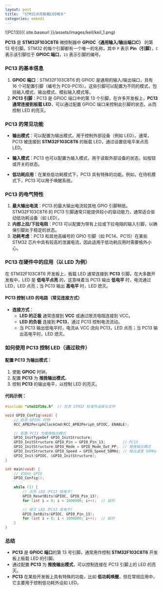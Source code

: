 ```yaml
---
layout: post
title:  "STM32点亮板载LED相关"
categories: embed1
---
```


![PC13]({{ site.baseurl }}/assets/images/keil/keil_1.png)

**PC13** 是 **STM32F103C8T6** 微控制器中 **GPIOC（通用输入/输出端口C）** 的第 13 号引脚。STM32 的每个引脚都有一个唯一的名称，其中 `P` 表示 **Pin（引脚）**，`C` 表示该引脚位于 **GPIOC 端口**，`13` 表示引脚的编号。

### **PC13 的基本信息**

1. **GPIOC 端口**：STM32F103C8T6 的 GPIOC 是通用的输入/输出端口，具有 16 个可配置引脚（编号为 PC0-PC15）。这些引脚可以配置为不同的模式，包括输入模式、输出模式、模拟输入模式等。
2. **PC13 引脚**：PC13 是 GPIOC 端口中的第 13 个引脚，在许多开发板上，**PC13 通常连接到板载 LED**，可以通过配置 GPIOC 端口来控制此引脚的状态，从而控制 LED 的亮灭。

### **PC13 的常见功能**

- **输出模式**：可以配置为输出模式，用于控制外部设备（例如 LED）。通常，PC13 被连接到 **STM32F103C8T6** 的板载 LED，通过设置低电平来点亮 LED。
  
- **输入模式**：PC13 也可以配置为输入模式，用于读取外部设备的状态，如按钮或开关的状态。

- **低功耗应用**：在某些低功耗模式下，PC13 具有特殊的功能。例如，在待机模式下，PC13 可以用于唤醒系统。

### **PC13 的电气特性**
1. **最大输出电流**：PC13 的最大输出电流较其他 GPIO 引脚稍低。STM32F103C8T6 的 PC13 引脚通常只能提供较小的驱动能力，通常适合驱动低功耗设备（如 LED）。
2. **内部上拉/下拉电阻**：PC13 可以配置为带有上拉或下拉电阻的输入引脚，以确保引脚处于稳定的状态。
3. **功耗考虑**：PC13 和其他高编号的 GPIO 引脚（如 PC14、PC15）在某些 STM32 芯片中具有较高的泄漏电流，因此适用于低功耗应用时需要格外小心。

### **PC13 在硬件中的应用（以 LED 为例）**
在 STM32F103C8T6 开发板上，板载 LED 通常连接到 **PC13** 引脚。在大多数开发板中，LED 是 **低电平点亮** 的，这意味着当 PC13 输出 **低电平** 时，电流通过 LED，LED 点亮；当 PC13 输出 **高电平** 时，LED 熄灭。

#### **PC13 控制 LED 的电路（常见连接方式）**
- **连接方式**：
  - **LED 的正极** 通常连接到 **VCC** 或通过限流电阻连接到 VCC。
  - **LED 的负极** 连接到 **PC13**，通过 PC13 控制电流流动。
  - 当 PC13 输出低电平时，电流从 VCC 流向 PC13，LED 点亮；当 PC13 输出高电平时，LED 熄灭。

### **如何使用 PC13 控制 LED（通过软件）**

#### **配置 PC13 为输出模式**：
1. 使能 **GPIOC** 时钟。
2. 配置 **PC13** 为 **推挽输出模式**。
3. 控制 **PC13** 的输出电平，以控制 LED 的亮灭。

#### **代码示例**：

```c
#include "stm32f10x.h"  // 包含 STM32 标准外设库头文件

void GPIO_Config(void) {
    // 启用 GPIOC 时钟
    RCC_APB2PeriphClockCmd(RCC_APB2Periph_GPIOC, ENABLE);

    // 配置 PC13 为推挽输出模式
    GPIO_InitTypeDef GPIO_InitStructure;
    GPIO_InitStructure.GPIO_Pin = GPIO_Pin_13;        // PC13
    GPIO_InitStructure.GPIO_Mode = GPIO_Mode_Out_PP;  // 推挽输出模式
    GPIO_InitStructure.GPIO_Speed = GPIO_Speed_50MHz; // 输出速度 50MHz
    GPIO_Init(GPIOC, &GPIO_InitStructure);
}

int main(void) {
    // 初始化 GPIO
    GPIO_Config();
    
    while (1) {
        // 点亮 LED（PC13 低电平）
        GPIO_ResetBits(GPIOC, GPIO_Pin_13);  
        for (int i = 0; i < 1000000; i++);  // 延时

        // 熄灭 LED（PC13 高电平）
        GPIO_SetBits(GPIOC, GPIO_Pin_13);
        for (int i = 0; i < 1000000; i++);  // 延时
    }
}
```

### **总结**

- **PC13** 是 **GPIOC 端口**的第 13 号引脚，通常用作控制 **STM32F103C8T6** 开发板上板载 LED 的引脚。
- 通过配置 **PC13** 为 **推挽输出模式**，可以控制连接在 PC13 引脚上的 LED 的亮灭。
- **PC13** 在某些开发板上具有特殊的功能，比如 **低功耗唤醒**，但在常规应用中，它主要用于控制低功耗外设如 LED。

